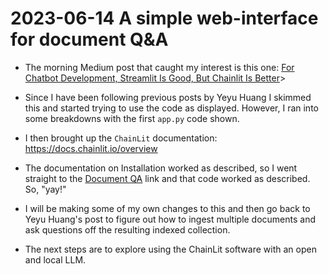 # 2023-06-14 A simple web-interface for document Q&A

- The morning Medium post that caught my interest is this one: [For Chatbot Development, Streamlit Is Good, But Chainlit Is Better](https://levelup.gitconnected.com/for-chatbot-development-streamlit-is-good-but-chainlit-is-better-4112f9473a69)>  
- Since I have been following previous posts by Yeyu Huang I skimmed this and started trying to use the code as displayed. However, I ran into some breakdowns with the first `app.py` code shown.
- I then brought up the `ChainLit` documentation: <https://docs.chainlit.io/overview>  
- The documentation on Installation worked as described, so I went straight to the [Document QA](https://docs.chainlit.io/examples/qa) link and that code worked as described. So, "yay!"

- I will be making some of my own changes to this and then go back to Yeyu Huang's post to figure out how to ingest multiple documents and ask questions off the resulting indexed collection.

- The next steps are to explore using the ChainLit software with an open and local LLM.


